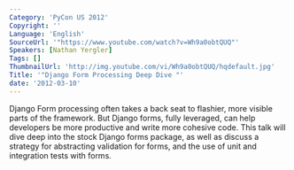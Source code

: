```yaml
---
Category: 'PyCon US 2012'
Copyright: ''
Language: 'English'
SourceUrl: '"https://www.youtube.com/watch?v=Wh9a0obtQUQ"'
Speakers: [Nathan Yergler]
Tags: []
ThumbnailUrl: 'http://img.youtube.com/vi/Wh9a0obtQUQ/hqdefault.jpg'
Title: '"Django Form Processing Deep Dive "'
date: '2012-03-10'
---
```

Django Form processing often takes a back seat to flashier, more visible parts
of the framework. But Django forms, fully leveraged, can help developers be
more productive and write more cohesive code. This talk will dive deep into
the stock Django forms package, as well as discuss a strategy for abstracting
validation for forms, and the use of unit and integration tests with forms.

